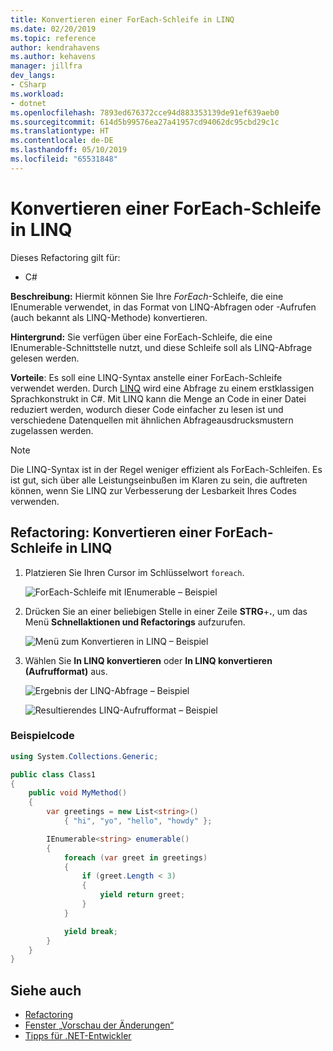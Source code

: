 ```yaml
---
title: Konvertieren einer ForEach-Schleife in LINQ
ms.date: 02/20/2019
ms.topic: reference
author: kendrahavens
ms.author: kehavens
manager: jillfra
dev_langs:
- CSharp
ms.workload:
- dotnet
ms.openlocfilehash: 7893ed676372cce94d883353139de91ef639aeb0
ms.sourcegitcommit: 614d5b99576ea27a41957cd94062dc95cbd29c1c
ms.translationtype: HT
ms.contentlocale: de-DE
ms.lasthandoff: 05/10/2019
ms.locfileid: "65531848"
---
```

# <a name="convert-a-foreach-loop-to-linq"></a>Konvertieren einer ForEach-Schleife in LINQ

Dieses Refactoring gilt für:

- C#

**Beschreibung:** Hiermit können Sie Ihre *ForEach*-Schleife, die eine IEnumerable verwendet, in das Format von LINQ-Abfragen oder -Aufrufen (auch bekannt als LINQ-Methode) konvertieren.

**Hintergrund:** Sie verfügen über eine ForEach-Schleife, die eine IEnumerable-Schnittstelle nutzt, und diese Schleife soll als LINQ-Abfrage gelesen werden.

**Vorteile**: Es soll eine LINQ-Syntax anstelle einer ForEach-Schleife verwendet werden. Durch [LINQ](/dotnet/csharp/programming-guide/concepts/linq/introduction-to-linq) wird eine Abfrage zu einem erstklassigen Sprachkonstrukt in C#. Mit LINQ kann die Menge an Code in einer Datei reduziert werden, wodurch dieser Code einfacher zu lesen ist und verschiedene Datenquellen mit ähnlichen Abfrageausdrucksmustern zugelassen werden.

> [!NOTE]
> Die LINQ-Syntax ist in der Regel weniger effizient als ForEach-Schleifen. Es ist gut, sich über alle Leistungseinbußen im Klaren zu sein, die auftreten können, wenn Sie LINQ zur Verbesserung der Lesbarkeit Ihres Codes verwenden.

## <a name="convert-a-foreach-loop-to-linq-refactoring"></a>Refactoring: Konvertieren einer ForEach-Schleife in LINQ

1. Platzieren Sie Ihren Cursor im Schlüsselwort `foreach`.

    ![ForEach-Schleife mit IEnumerable – Beispiel](media/convert-foreach-to-LINQ.png)

2. Drücken Sie an einer beliebigen Stelle in einer Zeile **STRG**+**.**, um das Menü **Schnellaktionen und Refactorings** aufzurufen.

   ![Menü zum Konvertieren in LINQ – Beispiel](media/convert-foreach-to-LINQ-codefix.png)

3. Wählen Sie **In LINQ konvertieren** oder **In LINQ konvertieren (Aufrufformat)** aus.

   ![Ergebnis der LINQ-Abfrage – Beispiel](media/convert-foreach-to-LINQ-result.png)

   ![Resultierendes LINQ-Aufrufformat – Beispiel](media/convert-foreach-to-LINQ-callform-result.png)

### <a name="sample-code"></a>Beispielcode

```csharp
using System.Collections.Generic;

public class Class1
{
    public void MyMethod()
    {
        var greetings = new List<string>()
            { "hi", "yo", "hello", "howdy" };

        IEnumerable<string> enumerable()
        {
            foreach (var greet in greetings)
            {
                if (greet.Length < 3)
                {
                    yield return greet;
                }
            }

            yield break;
        }
    }
}
```

## <a name="see-also"></a>Siehe auch

- [Refactoring](../refactoring-in-visual-studio.md)
- [Fenster „Vorschau der Änderungen“](../../ide/preview-changes.md)
- [Tipps für .NET-Entwickler](../csharp-developer-productivity.md)
